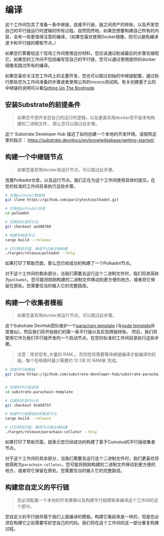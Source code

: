 # 编译

这个工作间包含了准备一条中继链，连接平行链，链之间资产的转账，以及开发您自己的平行链运行时逻辑的所有过程。自然而然地，如果您想要构建自己所有的内容，会有一些更值得注意的编译。（如果您喜欢使用Docker镜像，则可以避免编译波卡和平行链的模板节点。）

<!-- FIXME：目前没有维护用于此的docker。相反，我们使用 polkadot-launch 作为一种“快速”构建方式 -->
<!-- ## 缩短工作间 -->

如果您打算要给这个现场工作间使用这份材料，您应该通过削减最后的步骤去缩短它。如果您的工作间不包括编写您自己的平行链，您可以通过使用提供的docker镜像去跳过所有的编译。

如果您喜欢关注您工作间上的主要开发，您也可以跳过初始的中继链配置，通过执行那些您为工作间准备的步骤或者使用公共的rococo测试网。有关创建基于云的中继链的说明可以看[Setting Up The Bootnode](../SettingUpTheBootnode.md)

## 安装Substrate的前提条件

> 如果您不想开发您自己的运行时逻辑，以及更喜欢用docker而不是本地构建的二进制文件， 那么您可以跳过此步骤。

这个 Substrate Developer Hub 描述了如何创建一个本地的开发环境。请按照这里的指示： https://substrate.dev/docs/en/knowledgebase/getting-started/

## 构建一个中继链节点

> 如果您喜欢用docker来运行节点，可以跳过此步骤。

克隆Polkadot仓库，以及运行节点。我们正在为这个工作间使用具体的提交。在您的标准的工作间目录执行这些步骤。


```bash
# 克隆polkadot数据库
git clone https://github.com/paritytech/polkadot.git

# 切换到polkadot目录
cd polkadot

# 切换到合适的分支
git checkout aa386760

# 构建中继链节点
cargo build --release

# 打印帮助页面，确保节点被正确构建
./target/release/polkadot --help
```

如果打印了帮助页面，那么您已经成功的构建了一个Polkadot节点。

对于这个工作间的剩余部分，当我们需要去运行这个二进制文件时，我们将其简称为`polkadot`。您可能将刚刚构建的二进制文件移动到更方便的地方，或者将它保留在原处。您需要恰当的输入它的完整路径。

## 构建一个收集者模板

> 如果您喜欢用docker来运行节点，可以跳过此步骤。

这个Substrate DevHub团队维护一个[parachain template](https://github.com/substrate-developer-hub/substrate-parachain-template) (与[node template](https://github.com/substrate-developer-hub/substrate-node-template)非常类似)，然后我们将开始我们的第一条平行链以及实现跨链转账。
然后，我们将使用它作为我们平行链开发的一个启动节点。在您的标准的工作间目录执行这些步骤。

> 注意：除非您有_大量的 RAM_，否则您将需要等待继链编译才能编译你的链。每个在峰值时最少需要约 12 GB 的 RAM来 完成。

```bash
# 克隆平行链模板
git clone https://github.com/substrate-developer-hub/substrate-parachain-template


# 切换到平行链目录
cd substrate-parachain-template

# 切换到合适的分支
git checkout 9c65875f

# 构建平行链模板的收集者节点
cargo build --release

# 打印帮助页面，确保节点被正确构建
./target/release/parachain-collator --help
```

如果打印了帮助页面，就表示您已经成功的构建了基于Cumulus的平行链收集者节点。

对于这个工作间的其余部分，当我们需要去运行这个二进制文件时，我们更喜欢将他简称为`parachain-collator`。您可能将刚刚构建的二进制文件移动到更方便的地方，或者将它保留在原处。您需要恰当的输入它的完整路径。


## 构建您自定义的平行链

> 您必须配置一个本地的开发黄静以及构建平行链模板来编译这个工作间的这个部分。

您自定义的平行链将基于我们上面编译的模板。构建它看起来是一样的，但是您必须在构建它之前需要写好您自己的代码。我们将在这个工作间的这一部分重复构建过程。

<!-- ## 使用Docker镜像

> 如果您已经构建了本地的节点，则可以跳过此步骤

这个工作间可用的两个docker镜像运行的二进制文件，与我们在上一部分中描述的构建过程完成相同。


- `joshyorndorff/cumulus-workshop-polkadot` 是中继链节点。
- `joshyorndorff/cumulus-workshop-parachain-collator` 是平行链收集者节点。

因为这些容器需要相互通信，您将需要去解决网络。[Docker中的联网](https://docs.docker.com/network/)超出了这个教程的范围，并且有许多有效的选项。我将在这里简要的描述一个简单的选项，它将帮助许多初学者快速的起步和奔跑。


"Host Networking"是最简单的技术，而且允许命令看起来更类似于在这个工作间中给出的命令。它告诉docker在不隔离容器的情况下去运行节点；就像您运行在本地的二进制文件一样。


```bash
# 取代运行
polkadot --my-args

# 您应该运行
docker run --network host joshyorndorff/cumulus-workshop-polkadot --my-args
```

```bash
# 取代运行
parachain-collator --para-args -- --relay-args

# 您应该运行
docker run --network host joshyorndorff/cumulus-workshop-parachain-collator --para-args -- --relay-args
```

通过这个工作间，当我们需要去构建节点时，我们将它们被称之为`polkadot`和`parachain-collator`。您只需要将这些命令转换为合适的docker命令。

-->
